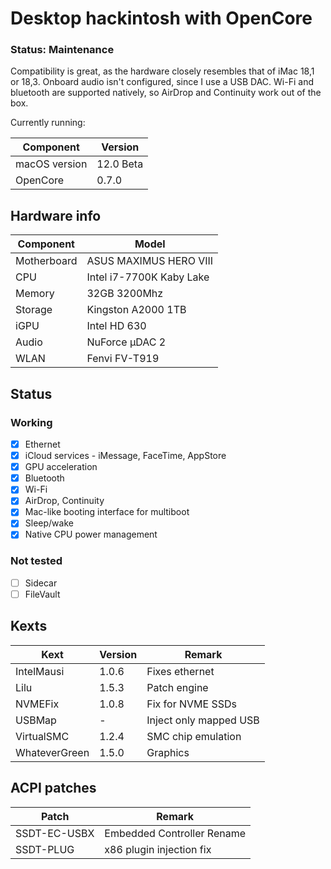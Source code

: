 # Desktop hackintosh with OpenCore

### Status: Maintenance

Compatibility is great, as the hardware closely resembles that of iMac 18,1 or 18,3. Onboard audio isn't configured, since I use a USB DAC. Wi-Fi and bluetooth are supported natively, so AirDrop and Continuity work out of the box.

Currently running:

| Component     | Version      |
| ------------- | ------------ |
| macOS version | 12.0 Beta    |
| OpenCore      | 0.7.0        |

## Hardware info

| Component   | Model                                 |
| ----------- | ------------------------------------- |
| Motherboard | ASUS MAXIMUS HERO VIII                |
| CPU         | Intel i7-7700K Kaby Lake              |
| Memory      | 32GB 3200Mhz                          |
| Storage     | Kingston A2000 1TB                    |
| iGPU        | Intel HD 630                          |
| Audio       | NuForce µDAC 2                        |
| WLAN        | Fenvi FV-T919                         |

## Status

### Working

- [x] Ethernet
- [x] iCloud services - iMessage, FaceTime, AppStore
- [x] GPU acceleration
- [x] Bluetooth
- [x] Wi-Fi
- [x] AirDrop, Continuity
- [x] Mac-like booting interface for multiboot
- [x] Sleep/wake
- [x] Native CPU power management

### Not tested

- [ ] Sidecar
- [ ] FileVault

## Kexts

| Kext          | Version | Remark                 |
| ------------- | ------- | ---------------------- |
| IntelMausi    | 1.0.6   | Fixes ethernet         |
| Lilu          | 1.5.3   | Patch engine           |
| NVMEFix       | 1.0.8   | Fix for NVME SSDs      |
| USBMap        | -       | Inject only mapped USB |
| VirtualSMC    | 1.2.4   | SMC chip emulation     |
| WhateverGreen | 1.5.0   | Graphics               |

## ACPI patches

| Patch        | Remark                     |
| ------------ | -------------------------- |
| SSDT-EC-USBX | Embedded Controller Rename |
| SSDT-PLUG    | x86 plugin injection fix   |
